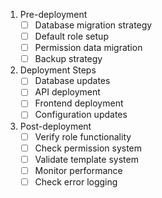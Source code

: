 1. Pre-deployment
   - [ ] Database migration strategy
   - [ ] Default role setup
   - [ ] Permission data migration
   - [ ] Backup strategy

2. Deployment Steps
   - [ ] Database updates
   - [ ] API deployment
   - [ ] Frontend deployment
   - [ ] Configuration updates

3. Post-deployment
   - [ ] Verify role functionality
   - [ ] Check permission system
   - [ ] Validate template system
   - [ ] Monitor performance
   - [ ] Check error logging